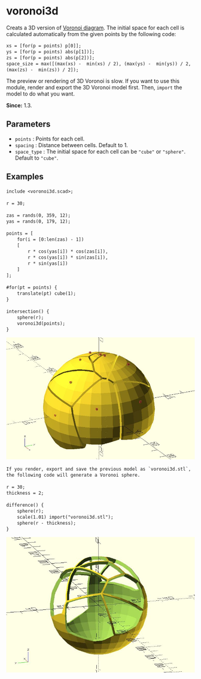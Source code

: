 # voronoi3d

Creats a 3D version of [Voronoi diagram](https://en.wikipedia.org/wiki/Voronoi_diagram). The initial space for each cell is calculated automatically from the given points by the following code: 

    xs = [for(p = points) p[0]];
    ys = [for(p = points) abs(p[1])];
    zs = [for(p = points) abs(p[2])];
    space_size = max([(max(xs) -  min(xs) / 2), (max(ys) -  min(ys)) / 2, (max(zs) -  min(zs)) / 2]);

The preview or rendering of 3D Voronoi is slow. If you want to use this module, render and export the 3D Voronoi model first. Then, `import` the model to do what you want.

**Since:** 1.3.

## Parameters

- `points` : Points for each cell. 
- `spacing` : Distance between cells. Default to 1.
- `space_type` : The initial space for each cell can be `"cube"` or `"sphere"`. Default to `"cube"`.

## Examples

    include <voronoi3d.scad>;

    r = 30;

    zas = rands(0, 359, 12);
    yas = rands(0, 179, 12);

    points = [
        for(i = [0:len(zas) - 1])
        [
            r * cos(yas[i]) * cos(zas[i]), 
            r * cos(yas[i]) * sin(zas[i]), 
            r * sin(yas[i])
        ]
    ];

    #for(pt = points) {
        translate(pt) cube(1);
    }

    intersection() {
        sphere(r);
        voronoi3d(points);
    }

![voronoi3d](images/lib-voronoi3d-1.JPG)

    If you render, export and save the previous model as `voronoi3d.stl`, the following code will generate a Voronoi sphere.

    r = 30;
    thickness = 2;

    difference() {
        sphere(r);
        scale(1.01) import("voronoi3d.stl");
        sphere(r - thickness);
    }
    
![voronoi3d](images/lib-voronoi3d-2.JPG)